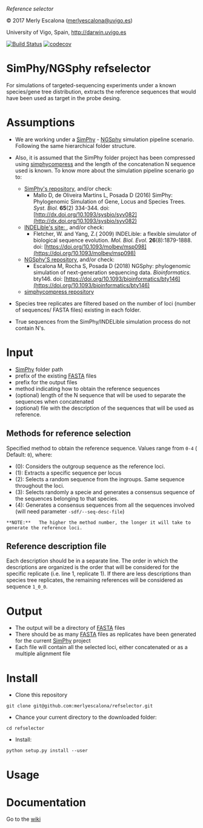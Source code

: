 
*Reference selector*

© 2017 Merly Escalona (<merlyescalona@uvigo.es>)

University of Vigo, Spain, http://darwin.uvigo.es

[![Build Status](https://travis-ci.org/merlyescalona/refselector.svg?branch=master)](https://travis-ci.org/merlyescalona/refselector)
[![codecov](https://codecov.io/gh/merlyescalona/refselector/branch/master/graph/badge.svg)](https://codecov.io/gh/merlyescalona/refselector)


# SimPhy/NGSphy refselector

For simulations of targeted-sequencing experiments under a known species/gene
tree distribution, extracts the reference sequences that would have been used as
target in the probe desing.

# Assumptions

- We are working under a [SimPhy](https://github.com/adamallo/simphy) - [NGSphy](https://github.com/merlyescalona/ngsphy) simulation pipeline scenario.
Following the same hierarchical folder structure.

- Also, it is assumed that the SimPhy folder project has been compressed using [simphycompress](https://github.com/merlyescalona/simphycompress) and the
length of the concatenation N sequence used is known. To know more about the simulation pipeline scenario go to:
    - [SimPhy's repository](https://github.com/adamallo/simphy), and/or check:
        - Mallo D, de Oliveira Martins L, Posada D (2016) SimPhy: Phylogenomic Simulation of Gene, Locus and Species Trees. *Syst. Biol.* **65**(2) 334-344. doi: [http://dx.doi.org/10.1093/sysbio/syv082](http://dx.doi.org/10.1093/sysbio/syv082)
    - [INDELible's site: ](http://abacus.gene.ucl.ac.uk/software/indelible/), and/or check:
        - Fletcher, W. and Yang, Z.( 2009) INDELible: a flexible simulator of biological sequence evolution. *Mol. Biol. Evol.* **26**(8):1879-1888. doi: [https://doi.org/10.1093/molbev/msp098](https://doi.org/10.1093/molbev/msp098)
    - [NGSphy'S repository](https://github.com/merlyescalona/ngsphy), and/or check:
        - Escalona M, Rocha S, Posada D (2018) NGSphy: phylogenomic simulation of next-generation sequencing data. *Bioinformatics.* bty146. doi: [https://doi.org/10.1093/bioinformatics/bty146](https://doi.org/10.1093/bioinformatics/bty146)
    - [simphycompress repository](https://github.com/merlyescalona/simphycompress)

- Species tree replicates are filtered based on the number of loci (number of sequences/ FASTA files) existing
in each folder.

- True sequences from the SimPhy/INDELible simulation process do not contain N's.

# Input

- [SimPhy](https://github.com/adamallo/simphy) folder path
- prefix of the existing [FASTA](https://en.wikipedia.org/wiki/FASTA_format) files
- prefix for the output files
- method indicating how to obtain the reference sequences
- (optional) length of the N sequence that will be used to separate the sequences when concatenated
- (optional) file with the description of the sequences that will be used as reference.

## Methods for reference selection

Specified method to obtain the reference sequence. Values range from `0-4` ( Default: `0`), where:

- (0): 	Considers the outgroup sequence as the reference loci.
- (1): 	Extracts a specific sequence per locus
- (2): 	Selects a random sequence from the ingroups. Same sequence throughout the loci.
- (3): 	Selects randomly a specie and generates a consensus sequence of the sequences belonging to that species.
- (4): 	Generates a consensus sequences from all the sequences involved (will need parameter `-sdf/--seq-desc-file`)

```
**NOTE:** 	The higher the method number, the longer it will take to generate the reference loci.
```

## Reference description file

Each description should be in a separate line. The order in which the descriptions are organized
is the order that will be considered for the specific replicate (i.e. line 1, replicate 1).
If there are less descriptions than species tree replicates, the remaining references will be
considered as sequence `1_0_0`.

# Output

- The output will be a directory of [FASTA](https://en.wikipedia.org/wiki/FASTA_format) files
- There should be as many [FASTA](https://en.wikipedia.org/wiki/FASTA_format) files as replicates have been generated for the current [SimPhy](https://github.com/adamallo/simphy) project
- Each file will contain all the selected loci, either concatenated or as a multiple alignment file


# Install

- Clone this repository

```
git clone git@github.com:merlyescalona/refselector.git
```

- Chance your current directory to the downloaded folder:

```
cd refselector
```

- Install:

```
python setup.py install --user
```

# Usage

# Documentation

Go to the [wiki](https://github.com/merlyescalona/refselector/wiki)
